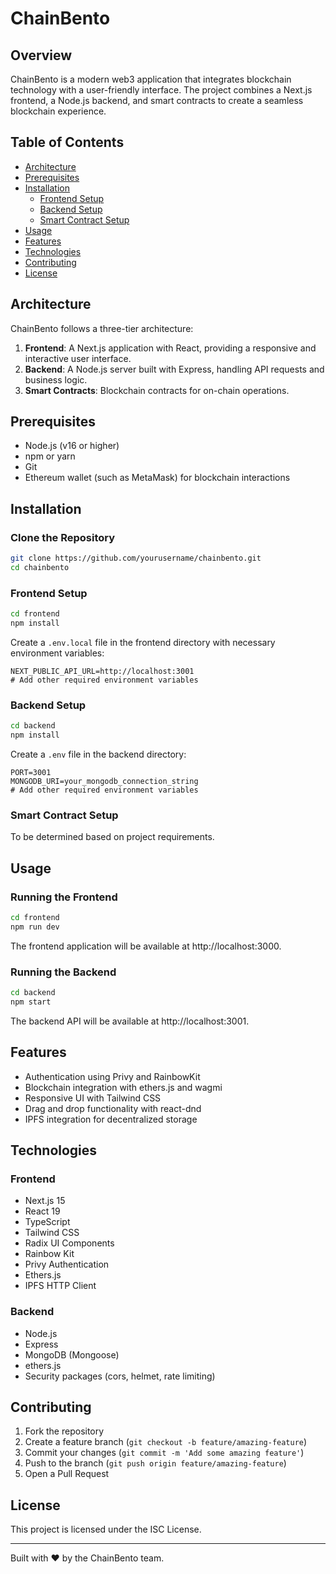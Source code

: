 # ChainBento

## Overview

ChainBento is a modern web3 application that integrates blockchain technology with a user-friendly interface. The project combines a Next.js frontend, a Node.js backend, and smart contracts to create a seamless blockchain experience.

## Table of Contents

- [Architecture](#architecture)
- [Prerequisites](#prerequisites)
- [Installation](#installation)
  - [Frontend Setup](#frontend-setup)
  - [Backend Setup](#backend-setup)
  - [Smart Contract Setup](#smart-contract-setup)
- [Usage](#usage)
- [Features](#features)
- [Technologies](#technologies)
- [Contributing](#contributing)
- [License](#license)

## Architecture

ChainBento follows a three-tier architecture:

1. **Frontend**: A Next.js application with React, providing a responsive and interactive user interface.
2. **Backend**: A Node.js server built with Express, handling API requests and business logic.
3. **Smart Contracts**: Blockchain contracts for on-chain operations.

## Prerequisites

- Node.js (v16 or higher)
- npm or yarn
- Git
- Ethereum wallet (such as MetaMask) for blockchain interactions

## Installation

### Clone the Repository

```bash
git clone https://github.com/yourusername/chainbento.git
cd chainbento
```

### Frontend Setup

```bash
cd frontend
npm install
```

Create a `.env.local` file in the frontend directory with necessary environment variables:

```
NEXT_PUBLIC_API_URL=http://localhost:3001
# Add other required environment variables
```

### Backend Setup

```bash
cd backend
npm install
```

Create a `.env` file in the backend directory:

```
PORT=3001
MONGODB_URI=your_mongodb_connection_string
# Add other required environment variables
```

### Smart Contract Setup

To be determined based on project requirements.

## Usage

### Running the Frontend

```bash
cd frontend
npm run dev
```

The frontend application will be available at http://localhost:3000.

### Running the Backend

```bash
cd backend
npm start
```

The backend API will be available at http://localhost:3001.

## Features

- Authentication using Privy and RainbowKit
- Blockchain integration with ethers.js and wagmi
- Responsive UI with Tailwind CSS
- Drag and drop functionality with react-dnd
- IPFS integration for decentralized storage

## Technologies

### Frontend
- Next.js 15
- React 19
- TypeScript
- Tailwind CSS
- Radix UI Components
- Rainbow Kit
- Privy Authentication
- Ethers.js
- IPFS HTTP Client

### Backend
- Node.js
- Express
- MongoDB (Mongoose)
- ethers.js
- Security packages (cors, helmet, rate limiting)

## Contributing

1. Fork the repository
2. Create a feature branch (`git checkout -b feature/amazing-feature`)
3. Commit your changes (`git commit -m 'Add some amazing feature'`)
4. Push to the branch (`git push origin feature/amazing-feature`)
5. Open a Pull Request

## License

This project is licensed under the ISC License.

---

Built with ❤️ by the ChainBento team.